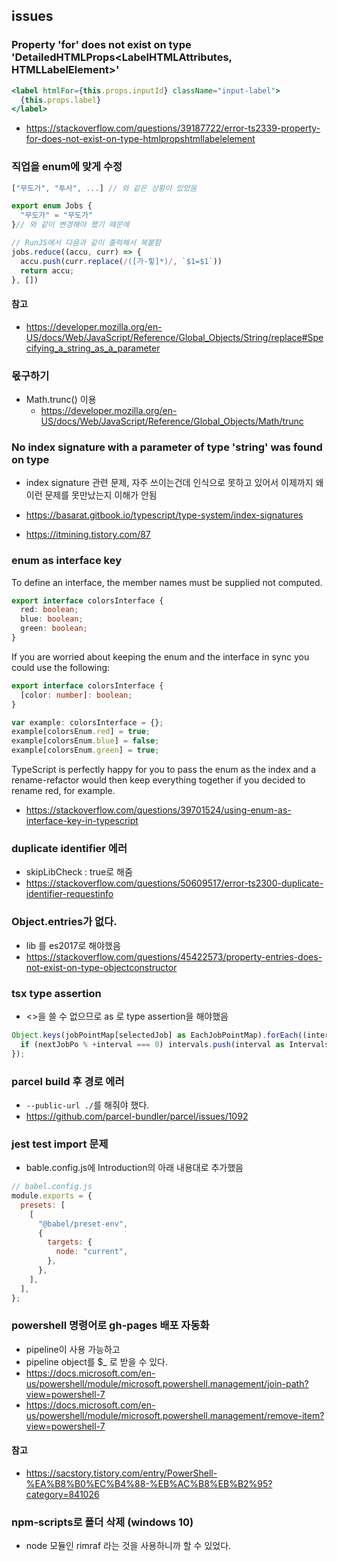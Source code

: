## issues

### Property 'for' does not exist on type 'DetailedHTMLProps<LabelHTMLAttributes<HTMLLabelElement>, HTMLLabelElement>'

```jsx
<label htmlFor={this.props.inputId} className="input-label">
  {this.props.label}
</label>
```

- https://stackoverflow.com/questions/39187722/error-ts2339-property-for-does-not-exist-on-type-htmlpropshtmllabelelement

### 직업을 enum에 맞게 수정

```ts
["무도가", "투사", ...] // 와 같은 상황이 있었음

export enum Jobs {
  "무도가" = "무도가"
}// 와 같이 변경해야 했기 때문에

// RunJS에서 다음과 같이 출력해서 복붙함
jobs.reduce((accu, curr) => {
  accu.push(curr.replace(/([가-힣]*)/, `$1=$1`))
  return accu;
}, [])
```

#### 참고

- https://developer.mozilla.org/en-US/docs/Web/JavaScript/Reference/Global_Objects/String/replace#Specifying_a_string_as_a_parameter

### 몫구하기

- Math.trunc() 이용
  - https://developer.mozilla.org/en-US/docs/Web/JavaScript/Reference/Global_Objects/Math/trunc

### No index signature with a parameter of type 'string' was found on type

- index signature 관련 문제, 자주 쓰이는건데 인식으로 못하고 있어서 이제까지 왜 이런 문제를 못만났는지 이해가 안됨

- https://basarat.gitbook.io/typescript/type-system/index-signatures
- https://itmining.tistory.com/87

### enum as interface key

To define an interface, the member names must be supplied not computed.

```ts
export interface colorsInterface {
  red: boolean;
  blue: boolean;
  green: boolean;
}
```

If you are worried about keeping the enum and the interface in sync you could use the following:

```ts
export interface colorsInterface {
  [color: number]: boolean;
}

var example: colorsInterface = {};
example[colorsEnum.red] = true;
example[colorsEnum.blue] = false;
example[colorsEnum.green] = true;
```

TypeScript is perfectly happy for you to pass the enum as the index and a rename-refactor would then keep everything together if you decided to rename red, for example.

- https://stackoverflow.com/questions/39701524/using-enum-as-interface-key-in-typescript

### duplicate identifier 에러

- skipLibCheck : true로 해줌
- https://stackoverflow.com/questions/50609517/error-ts2300-duplicate-identifier-requestinfo

### Object.entries가 없다.

- lib 를 es2017로 해야했음
- https://stackoverflow.com/questions/45422573/property-entries-does-not-exist-on-type-objectconstructor

### tsx type assertion

- <>을 쓸 수 없으므로 as 로 type assertion을 해야했음

```ts
Object.keys(jobPointMap[selectedJob] as EachJobPointMap).forEach((interval) => {
  if (nextJobPo % +interval === 0) intervals.push(interval as Intervals);
});
```

### parcel build 후 경로 에러

- `--public-url ./`를 해줘야 했다.
- https://github.com/parcel-bundler/parcel/issues/1092

### jest test import 문제

- bable.config.js에 Introduction의 아래 내용대로 추가했음

```js
// babel.config.js
module.exports = {
  presets: [
    [
      "@babel/preset-env",
      {
        targets: {
          node: "current",
        },
      },
    ],
  ],
};
```

### powershell 명령어로 gh-pages 배포 자동화

- pipeline이 사용 가능하고
- pipeline object를 \$\_ 로 받을 수 있다.
- https://docs.microsoft.com/en-us/powershell/module/microsoft.powershell.management/join-path?view=powershell-7
- https://docs.microsoft.com/en-us/powershell/module/microsoft.powershell.management/remove-item?view=powershell-7

#### 참고

- https://sacstory.tistory.com/entry/PowerShell-%EA%B8%B0%EC%B4%88-%EB%AC%B8%EB%B2%95?category=841026

### npm-scripts로 폴더 삭제 (windows 10)

- node 모듈인 rimraf 라는 것을 사용하니까 할 수 있었다.
